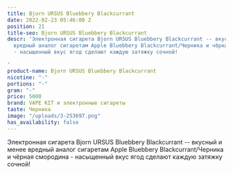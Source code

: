 ```yaml
---
title: Bjorn URSUS Bluebbery Blackcurrant
date: 2022-02-23 05:46:00 Z
position: 21
title-seo: Bjorn URSUS Bluebbery Blackcurrant
descr: 'Электронная сигарета Bjorn URSUS Bluebbery Blackcurrant -- вкусный и менее
  вредный аналог сигаретам Apple Bluebbery Blackcurrant/Черника и чёрная смородина
  - насыщенный вкус ягод сделают каждую затяжку сочной!

'
product-name: Bjorn URSUS Bluebbery Blackcurrant
nicotine: "-"
portions: "-"
gram: "-"
price: 5000
brand: VAPE KIT и электронные сигареты
taste: Черника
image: "/uploads/3-253697.png"
has_availability: false
---
```


Электронная сигарета Bjorn URSUS Bluebbery Blackcurrant -- вкусный и менее вредный аналог сигаретам Apple Bluebbery Blackcurrant/Черника и чёрная смородина - насыщенный вкус ягод сделают каждую затяжку сочной!
